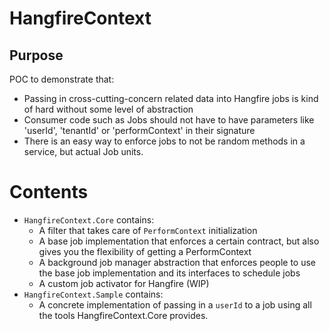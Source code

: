 # HangfireContext

## Purpose
POC to demonstrate that:
- Passing in cross-cutting-concern related data into Hangfire jobs is kind of hard without some level of abstraction
- Consumer code such as Jobs should not have to have parameters like 'userId', 'tenantId' or 'performContext' in their signature
- There is an easy way to enforce jobs to not be random methods in a service, but actual Job units.

# Contents
- `HangfireContext.Core` contains:
  - A filter that takes care of `PerformContext` initialization
  - A base job implementation that enforces a certain contract, but also gives you the flexibility of getting a PerformContext
  - A background job manager abstraction that enforces people to use the base job implementation and its interfaces to schedule jobs
  - A custom job activator for Hangfire (WIP)
- `HangfireContext.Sample` contains:
  - A concrete implementation of passing in a `userId` to a job using all the tools HangfireContext.Core provides. 